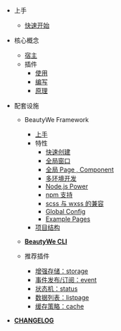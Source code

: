 
- 上手

    - [快速开始](contents/quick-start.md)

- 核心概念

    - [宿主](contents/core/the-host.md)
    - 插件
        - [使用](contents/core/plugin/use.md)
        - [编写](contents/core/plugin/write.md)
        - [原理](contents/core/plugin/how-to-work.md)

- 配套设施

    - BeautyWe Framework

        - [上手](contents/framework/introduce.md)
        - 特性
            - [快速创建](contents/framework/concept/quick-create.md)
            - [全局窗口](contents/framework/concept/global-view.md)
            - [全局 Page , Component](contents/framework/concept/global-page-component.md)
            - [多环境开发](contents/framework/concept/multi-env.md)
            - [Node.js Power](contents/framework/concept/nodejs-power.md)
            - [npm 支持](contents/framework/concept/npm.md)
            - [scss 与 wxss 的兼容](contents/framework/concept/compatible-with-wxss.md)
            - [Global Config](contents/framework/concept/global-config.md)
            - [Example Pages](contents/framework/concept/example-pages.md)
        - [项目结构](contents/framework/framework/structure.md)

    - [**BeautyWe CLI**](remote/cli.md)    
        
    - 推荐插件

        - [增强存储：storage](remote/plugin-storage.md)
        - [事件发布/订阅：event](remote/plugin-event.md)
        - [状态机：status](remote/plugin-status.md)
        - [数据列表：listpage](remote/plugin-listpage.md)
        - [缓存策略：cache](remote/plugin-cache.md)

- [**CHANGELOG**](contents/changelog.md)
